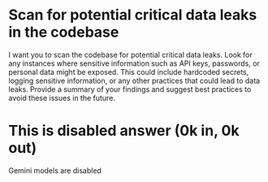 # Scan for potential critical data leaks in the codebase

I want you to scan the codebase for potential critical data leaks. Look for any instances where sensitive information such as API keys, passwords, or personal data might be exposed. This could include hardcoded secrets, logging sensitive information, or any other practices that could lead to data leaks. Provide a summary of your findings and suggest best practices to avoid these issues in the future.




# This is disabled answer (0k in, 0k out)

Gemini models are disabled
